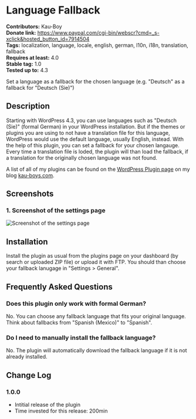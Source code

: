 # Language Fallback #
**Contributors:** Kau-Boy  
**Donate link:** https://www.paypal.com/cgi-bin/webscr?cmd=_s-xclick&hosted_button_id=7914504  
**Tags:** localization, language, locale, english, german, l10n, i18n, translation, fallback  
**Requires at least:** 4.0  
**Stable tag:** 1.0  
**Tested up to:** 4.3  

Set a language as a fallback for the chosen language (e.g. "Deutsch" as a fallback for "Deutsch (Sie)")

## Description ##

Starting with WordPress 4.3, you can use languages such as "Deutsch (Sie)" (formal German) in your WordPress installation. But if the themes or plugins you are using to not have a
translation file for this language, WordPress would use the default language, usually English, instead. With the help of this plugin, you can set a fallback for your chosen langauge.
Every time a translation file is loded, the plugin will than load the fallback, if a translation for the originally chosen language was not found.

A list of all of my plugins can be found on the [WordPress Plugin page](http://kau-boys.com/wordpress-plugins "WordPress Plugins") on my blog [kau-boys.com](http://kau-boys.com). 

## Screenshots ##

### 1. Screenshot of the settings page ###
![Screenshot of the settings page](https://raw.githubusercontent.com/2ndkauboy/language-fallback/master/assets/screenshot-1.png)


## Installation ##

Install the plugin as usual from the plugins page on your dashboard (by search or uploaded ZIP file) or upload it with FTP. You should than choose your fallback lanugage in "Settings > General".



## Frequently Asked Questions ##

### Does this plugin only work with formal German? ###

No. You can choose any fallback language that fits your original language. Think about fallbacks from "Spanish (Mexico)" to "Spanish".

### Do I need to manually install the fallback language? ###

No. The plugin will automatically download the fallback language if it is not already installed.

   
## Change Log ##

### 1.0.0 ###
* Intitial release of the plugin
* Time invested for this release: 200min